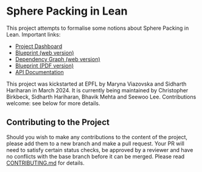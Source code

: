 # Sphere Packing in Lean

This project attempts to formalise some notions about Sphere Packing in Lean. Important links:

* [Project Dashboard](https://thefundamentaltheor3m.github.io/Sphere-Packing-Lean/)
* [Blueprint (web version)](https://thefundamentaltheor3m.github.io/Sphere-Packing-Lean/blueprint/)
* [Dependency Graph (web version)](https://thefundamentaltheor3m.github.io/Sphere-Packing-Lean/blueprint/dep_graph_document.html)
* [Blueprint (PDF version)](https://thefundamentaltheor3m.github.io/Sphere-Packing-Lean/blueprint.pdf)
* [API Documentation](https://thefundamentaltheor3m.github.io/Sphere-Packing-Lean/docs/)

This project was kickstarted at EPFL by Maryna Viazovska and Sidharth Hariharan in March 2024. It is currently being maintained by Christopher Birkbeck, Sidharth Hariharan, Bhavik Mehta and Seewoo Lee. Contributions welcome: see below for more details.

## Contributing to the Project

Should you wish to make any contributions to the content of the project, please add them to a new branch and make a pull request. Your PR will need to satisfy certain status checks, be approved by a reviewer and have no conflicts with the base branch before it can be merged. Please read [CONTRIBUTING.md](/CONTRIBUTING.md) for details.
